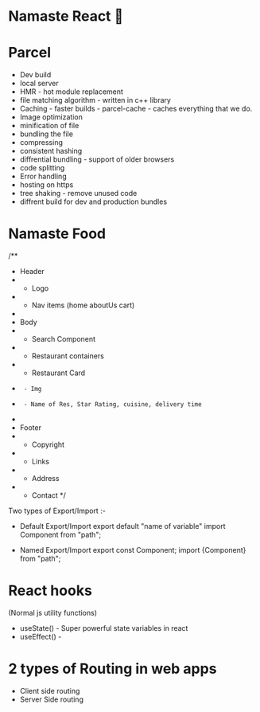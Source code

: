 # Namaste React 🚀

# Parcel
- Dev build
- local server 
- HMR - hot module replacement
- file matching algorithm - written in c++ library
- Caching - faster builds - parcel-cache - caches everything that we do.
- Image optimization 
- minification of file 
- bundling the file
- compressing
- consistent hashing
- diffrential bundling - support of older browsers
- code splitting
- Error handling
- hosting on https  
- tree shaking - remove unused code
- diffrent build for dev and production bundles 


# Namaste Food

/**
 * Header
 * - Logo
 * - Nav items (home aboutUs cart)
 * 
 * Body
 * - Search Component
 * - Restaurant containers
 * - Restaurant Card  
 *      - Img
 *      - Name of Res, Star Rating, cuisine, delivery time
 * 
 * Footer
 * - Copyright
 * - Links
 * - Address
 * - Contact
 */ 


Two types of Export/Import :-

- Default Export/Import
export default "name of variable"
import Component from "path";
 
- Named Export/Import
export const Component;
import {Component} from "path";  


# React hooks
(Normal js utility functions)
- useState() - Super powerful state variables in react
- useEffect() - 


# 2 types of Routing in web apps
- Client side routing
- Server Side routing

